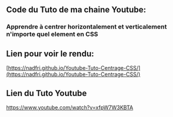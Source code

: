 ## Code du Tuto de ma chaine Youtube: 
### Apprendre à centrer horizontalement et verticalement n'importe quel element en CSS
## Lien pour voir le rendu:
[https://nadfri.github.io/Youtube-Tuto-Centrage-CSS/](https://nadfri.github.io/Youtube-Tuto-Centrage-CSS/)
## Lien du Tuto Youtube
https://www.youtube.com/watch?v=xfpW7W3KBTA
